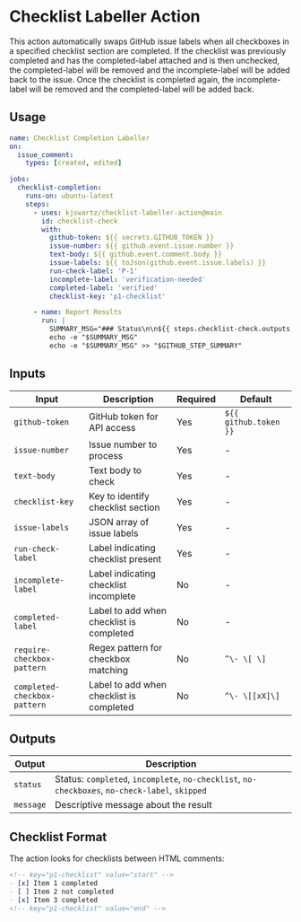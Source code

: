 # Checklist Labeller Action

This action automatically swaps GitHub issue labels when all checkboxes in a specified checklist section are completed. If the checklist was previously completed and has the completed-label attached and is then unchecked, the completed-label will be removed and the incomplete-label will be added back to the issue. Once the checklist is completed again, the incomplete-label will be removed and the completed-label will be added back. 

## Usage

```yaml
name: Checklist Completion Labeller
on:
  issue_comment:
    types: [created, edited]

jobs:
  checklist-completion:
    runs-on: ubuntu-latest
    steps:
      - uses: kjswartz/checklist-labeller-action@main
        id: checklist-check
        with:
          github-token: ${{ secrets.GITHUB_TOKEN }}
          issue-number: ${{ github.event.issue.number }}
          text-body: ${{ github.event.comment.body }}
          issue-labels: ${{ toJson(github.event.issue.labels) }}
          run-check-label: 'P-1'
          incomplete-label: 'verification-needed'
          completed-label: 'verified'
          checklist-key: 'p1-checklist'

      - name: Report Results
        run: |
          SUMMARY_MSG="### Status\n\n${{ steps.checklist-check.outputs.status }}\n\n### Message\n\n${{ steps.checklist-check.outputs.message }}"
          echo -e "$SUMMARY_MSG"
          echo -e "$SUMMARY_MSG" >> "$GITHUB_STEP_SUMMARY"
```

## Inputs

| Input | Description | Required | Default |
|-------|-------------|----------|---------|
| `github-token` | GitHub token for API access | Yes | `${{ github.token }}` |
| `issue-number` | Issue number to process | Yes | - |
| `text-body` | Text body to check | Yes | - |
| `checklist-key` | Key to identify checklist section | Yes | - |
| `issue-labels` | JSON array of issue labels | Yes | - |
| `run-check-label` | Label indicating checklist present | Yes | - |
| `incomplete-label` | Label indicating checklist incomplete | No | - |
| `completed-label` | Label to add when checklist is completed | No | - |
| `require-checkbox-pattern` | Regex pattern for checkbox matching | No | `^\- \[ \]` |
| `completed-checkbox-pattern` | Label to add when checklist is completed | No | `^\- \[[xX]\]` |

## Outputs

| Output | Description |
|--------|-------------|
| `status` | Status: `completed`, `incomplete`, `no-checklist`, `no-checkboxes`, `no-check-label`, `skipped` |
| `message` | Descriptive message about the result |

## Checklist Format

The action looks for checklists between HTML comments:

```markdown
<!-- key="p1-checklist" value="start" -->
- [x] Item 1 completed
- [ ] Item 2 not completed
- [x] Item 3 completed
<!-- key="p1-checklist" value="end" -->
```
